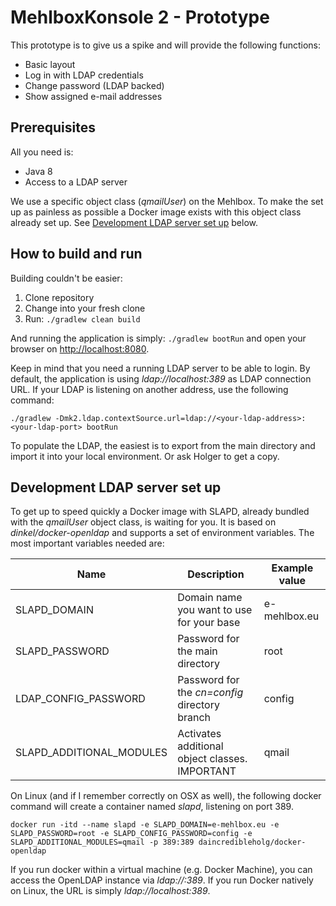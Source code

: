 # MehlboxKonsole 2 - Prototype

This prototype is to give us a spike and will provide the following functions:

* Basic layout
* Log in with LDAP credentials
* Change password (LDAP backed)
* Show assigned e-mail addresses

Prerequisites
---
All you need is:
* Java 8
* Access to a LDAP server

We use a specific object class (_qmailUser_) on the Mehlbox. To make the set up as painless as possible a Docker
image exists with this object class already set up. See [Development LDAP server set up](#development-ldap-server-set-up)
below.

How to build and run
---
Building couldn't be easier:

1. Clone repository
2. Change into your fresh clone
3. Run: `./gradlew clean build`

And running the application is simply: `./gradlew bootRun` and open your browser on [http://localhost:8080](http://localhost:8080).

Keep in mind that you need a running LDAP server to be able to login. By default, the application is using
_ldap://localhost:389_ as LDAP connection URL. If your LDAP is listening on another address, use the following command:
```
./gradlew -Dmk2.ldap.contextSource.url=ldap://<your-ldap-address>:<your-ldap-port> bootRun
```

To populate the LDAP, the easiest is to export from the main directory and import it into your local environment. Or ask
Holger to get a copy.

Development LDAP server set up
---
To get up to speed quickly a Docker image with SLAPD, already bundled with the _qmailUser_ object class, is waiting for
you. It is based on _dinkel/docker-openldap_ and supports a set of environment variables.
The most important variables needed are:

| Name                     | Description                                    | Example value |
|--------------------------|------------------------------------------------|---------------|
| SLAPD_DOMAIN             | Domain name you want to use for your base      | e-mehlbox.eu  |
| SLAPD_PASSWORD           | Password for the main directory                | root          |
| LDAP_CONFIG_PASSWORD     | Password for the _cn=config_ directory branch  | config        |
| SLAPD_ADDITIONAL_MODULES | Activates additional object classes. IMPORTANT | qmail         |

On Linux (and if I remember correctly on OSX as well), the following docker command will create a container named
_slapd_, listening on port 389.


```
docker run -itd --name slapd -e SLAPD_DOMAIN=e-mehlbox.eu -e SLAPD_PASSWORD=root -e SLAPD_CONFIG_PASSWORD=config -e SLAPD_ADDITIONAL_MODULES=qmail -p 389:389 daincredibleholg/docker-openldap
```

If you run docker within a virtual machine (e.g. Docker Machine), you can access the OpenLDAP instance via
_ldap://<docker-machine-address>:389_. If you run Docker natively on Linux, the URL is simply _ldap://localhost:389_.

